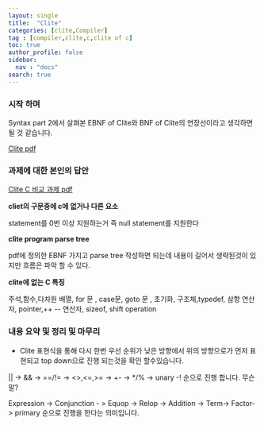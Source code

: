 ```yaml
---
layout: single
title:  "Clite"
categories: [clite,Compiler]
tag : [compiler,clite,c,clite of c]
toc: true
author_profile: false
sidebar:
  nav : "docs"
search: true
---
```



### 시작 하며 

Syntax part 2에서 살펴본 EBNF of Clite와 BNF of Clite의 연장선이라고 생각하면 될 것 같습니다.




<a href="{{site.url}}/pdfs/clite_compiler.pdf">Clite pdf</a>




### 과제에 대한 본인의 답안 


<a href="{{site.url}}/pdfs/Assignment_compiler_5.pdf">Clite C 비교 과제 pdf</a>


**cliet의 구문중에 c에 없거나 다른 요소**

statement를 0번 이상 지원하는거 즉 null statement를 지원한다


**clite program parse tree**

pdf에 정의한 EBNF 가지고 parse tree 작성하면 되는데 내용이 길어서 생략된것이 있지만 흐름은 파악 할 수 있다.


**clite에 없는 C 특징**


주석,함수,다차원 배열, for 문 , case문, goto 문 , 초기화, 구조체,typedef, 삼항 연산자, pointer,++ -- 연산자, sizeof, shift operation 





### 내용 요약 및 정리 및 마무리 


* Clite 표현식을 통해 다시 한번 우선 순위가 낮은 방향에서 위의 방향으로가 먼저 표현되고 top down으로 진행 되는것을 확인 할수있습니다. 

|| -> && -> ==/!= -> <>,<=,>=  -> +- -> */% -> unary -! 순으로 진행 합니다. 무슨말?

Expression -> Conjunction - > Equop -> Relop -> Addition -> Term-> Factor-> primary 순으로 진행을 한다는 의미입니다. 



